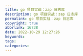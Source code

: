 ```yaml
---
title: go 项目实战：zap 日志库
description: go 项目实战：zap 日志库
permalink: go 项目实战：zap 日志库
copyright: true
abbrlink: 16738
date: 2022-10-29 12:27:26
keywords:
tags:
categories:
---
```

